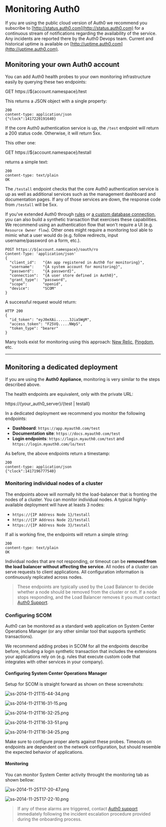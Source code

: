 # Monitoring Auth0

If you are using the public cloud version of Auth0 we recommend you subscribe to [http://status.auth0.com](http://status.auth0.com) for a continuous stream of notifications regarding the availability of the service. Any incidents are reported there by the Auth0 Devops team. Current and historical uptime is available on [http://uptime.auth0.com](http://uptime.auth0.com).

## Monitoring your own Auth0 account

You can add Auth0 health probes to your own monitoring infrastructure easily by querying these two endpoints:

  GET https://${account.namespace}/test

This returns a JSON object with a single property:

```
200
content-type: application/json
{"clock":1417220191640}
```

If the core Auth0 authentication service is up, the `/test` endpoint will return a 200 status code.
Otherwise, it will return 5xx.

This other one:

  GET https://${account.namespace}/testall

returns a simple text:

```
200
content-type: text/plain
OK
```

The `/testall` endpoint checks that the core Auth0 authentication service is up as well as additional services such as the management dashboard and documentation pages.
If any of those services are down, the response code from `/testall` will be 5xx.

If you've extended Auth0 through [rules](/rules) or [a custom database connection](/connections/database/mysql), you can also build a synthetic transaction that exercises these capabilities. We recommend using an authentication flow that won't require a UI (e.g. `Resource Owner flow`). Other ones might require a monitoring tool able to mimic what a user would do (e.g. follow redirects, input username/password on a form, etc.).

```
POST https://${account.namespace}/oauth/ro
Content-Type: 'application/json'
{
  "client_id":   "{An app registered in Auth0 for monitoring}",
  "username":    "{A system account for monitoring}",
  "password":    "{A password}",
  "connection":  "{A user store defined in Auth0}",
  "grant_type":  "password",
  "scope":       "openid",
  "device":      "SCOM"
}
```

A successful request would return:

```
HTTP 200
{
  "id_token": "eyJ0eXAi......3Jia5WgM",
  "access_token": "F25VQ.....NWpS",
  "token_type": "bearer"
}
```

Many tools exist for monitoring using this approach: [New Relic](http://newrelic.com), [Pingdom](http://pingdom.com), etc.

---

## Monitoring a dedicated deployment

If you are using the __Auth0 Appliance__, monitoring is very similar to the steps described above.

The health endpoints are equivalent, only with the private URL:

  https://{your_auth0_server}/{test | testall}

In a dedicated deployment we recommend you monitor the following endpoints:

* __Dashboard__: `https://app.myauth0.com/test`
* __Documentation site__: `https://docs.myauth0.com/test`
* __Login endpoints__: `https://login.myauth0.com/test` and  `https://login.myauth0.com/lo/test`

As before, the above endpoints return a timestamp:

```
200
content-type: application/json
{"clock":1417196777540}
```

### Monitoring individual nodes of a cluster

The endpoints above will normally hit the load-balancer that is fronting the nodes of a cluster. You can monitor individual nodes. A typical highly-available deployment will have at leasts 3 nodes:

* `https://{IP Address Node 1}/testall`
* `https://{IP Address Node 2}/testall`
* `https://{IP Address Node 3}/testall`

If all is working fine, the endpoints will return a simple string:

```
200
content-type: text/plain
OK
```

Individual nodes that are not responding, or timeout can be __removed from the load balancer without affecting the service__. All nodes of a cluster can serve requests to client applications. All configuration information is continuously replicated across nodes.

> These endpoints are typically used by the Load Balancer to decide whether a node should be removed from the cluster or not. If a node stops responding, and the Load Balancer removes it you must contact [Auth0 Support](https://support.auth0.com).

### Configuring SCOM

Auth0 can be monitored as a standard web application on System Center Operations Manager (or any other similar tool that supports synthetic transactions).

We recommend adding probes in SCOM for all the endpoints describe before, including a login synthetic transaction that includes the extensions your applications rely on (e.g. rules that execute custom code that integrates with other services in your company).

#### Configuring System Center Operations Manager

Setup for SCOM is straight forward as shown on these screenshots:

![ss-2014-11-21T15-44-34.png](/media/articles/monitoring/ss-2014-11-21T15-44-34.png)

![ss-2014-11-21T16-31-15.png](/media/articles/monitoring/ss-2014-11-21T16-31-15.png)

![ss-2014-11-21T16-32-25.png](/media/articles/monitoring/ss-2014-11-21T16-32-25.png)

![ss-2014-11-21T16-33-51.png](/media/articles/monitoring/ss-2014-11-21T16-33-51.png)

![ss-2014-11-21T16-34-25.png](/media/articles/monitoring/ss-2014-11-21T16-34-25.png)

Make sure to configure proper alerts against these probes. Timeouts on endpoints are dependent on the network configuration, but should resemble the expected behavior of applications.

#### Monitoring

You can monitor System Center activity throught the monitoring tab as shown bellow:

![ss-2014-11-25T17-20-47.png](/media/articles/monitoring/ss-2014-11-25T17-20-47.png)

![ss-2014-11-25T17-22-10.png](/media/articles/monitoring/ss-2014-11-25T17-22-10.png)

> If any of these alarms are triggered, contact [Auth0 support](https://support.auth0.com) immediately following the incident escalation procedure provided during the onboarding process.

